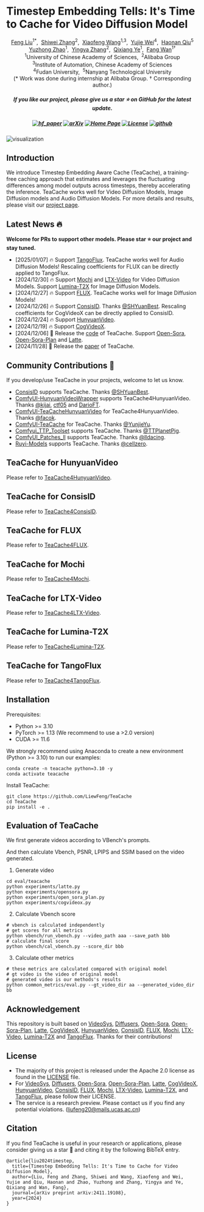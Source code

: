 # Timestep Embedding Tells: It's Time to Cache for Video Diffusion Model

<div class="is-size-5 publication-authors", align="center",>
            <span class="author-block">
              <a href="https://liewfeng.github.io" target="_blank">Feng Liu</a><sup>1</sup><sup>*</sup>,&nbsp;
            </span>
            <span class="author-block">
              <a href="https://scholar.google.com.hk/citations?user=ZO3OQ-8AAAAJ" target="_blank">Shiwei Zhang</a><sup>2</sup>,&nbsp;
            </span>
            <span class="author-block">
              <a href="https://jeffwang987.github.io" target="_blank">Xiaofeng Wang</a><sup>1,3</sup>,&nbsp;
            </span>
            <span class="author-block">
              <a href="https://weilllllls.github.io" target="_blank">Yujie Wei</a><sup>4</sup>,&nbsp;
            </span>
            <span class="author-block">
              <a href="http://haonanqiu.com" target="_blank">Haonan Qiu</a><sup>5</sup>
            </span>
            <br>
            <span class="author-block">
              <a href="https://callsys.github.io/zhaoyuzhong.github.io-main" target="_blank">Yuzhong Zhao</a><sup>1</sup>,&nbsp;
            </span>
            <span class="author-block">
              <a href="https://scholar.google.com.sg/citations?user=16RDSEUAAAAJ" target="_blank">Yingya Zhang</a><sup>2</sup>,&nbsp;
            </span>
            <span class="author-block">
              <a href="https://scholar.google.com/citations?user=tjEfgsEAAAAJ&hl=en&oi=ao" target="_blank">Qixiang Ye</a><sup>1</sup>,&nbsp;
            </span>
            <span class="author-block">
              <a href="https://scholar.google.com/citations?user=0IKavloAAAAJ&hl=en&oi=ao" target="_blank">Fang Wan</a><sup>1</sup><sup>†</sup>
            </span>
          </div>

<div class="is-size-5 publication-authors", align="center">
            <span class="author-block"><sup>1</sup>University of Chinese Academy of Sciences,&nbsp;</span>
            <span class="author-block"><sup>2</sup>Alibaba Group</span>
            <br>
            <span class="author-block"><sup>3</sup>Institute of Automation, Chinese Academy of Sciences</span>
            <br>
            <span class="author-block"><sup>4</sup>Fudan University,&nbsp;</span>
            <span class="author-block"><sup>5</sup>Nanyang Technological University</span>
          </div>


<div class="is-size-5 publication-authors", align="center">
            (* Work was done during internship at Alibaba Group. † Corresponding author.)
          </div>

<h5 align="center"> If you like our project, please give us a star ⭐ on GitHub for the latest update.  </h2>

<h5 align="center">

[![hf_paper](https://img.shields.io/badge/🤗-Paper%20In%20HF-red.svg)](https://huggingface.co/papers/2411.19108)
[![arXiv](https://img.shields.io/badge/Arxiv-2411.19108-b31b1b.svg?logo=arXiv)](https://arxiv.org/abs/2411.19108) 
[![Home Page](https://img.shields.io/badge/Project-<Website>-blue.svg)](https://liewfeng.github.io/TeaCache/) 
[![License](https://img.shields.io/badge/License-Apache%202.0-yellow)](./LICENSE) 
[![github](https://img.shields.io/github/stars/LiewFeng/TeaCache.svg?style=social)](https://github.com/LiewFeng/TeaCache/)

</h5>


![visualization](./assets/tisser.png)

## Introduction
We introduce Timestep Embedding Aware Cache (TeaCache), a training-free caching approach that estimates and leverages the fluctuating differences among model outputs across timesteps, thereby accelerating the inference. TeaCache works well for Video Diffusion Models, Image Diffusion models and Audio Diffusion Models. For more details and results, please visit our [project page](https://github.com/LiewFeng/TeaCache).

## Latest News 🔥
**Welcome for PRs to support other models. Please star ⭐ our project and stay tuned.**
- [2025/01/07] 🔥 Support [TangoFlux](https://github.com/declare-lab/TangoFlux). TeaCache works well for Audio Diffusion Models! Rescaling coefficients for FLUX can be directly applied to TangoFlux.
- [2024/12/30] 🔥 Support [Mochi](https://github.com/genmoai/mochi) and [LTX-Video](https://github.com/Lightricks/LTX-Video) for Video Diffusion Models. Support [Lumina-T2X](https://github.com/Alpha-VLLM/Lumina-T2X) for Image Diffusion Models.
- [2024/12/27] 🔥 Support [FLUX](https://github.com/black-forest-labs/flux). TeaCache works well for Image Diffusion Models!
- [2024/12/26] 🔥 Support [ConsisID](https://github.com/PKU-YuanGroup/ConsisID). Thanks [@SHYuanBest](https://github.com/SHYuanBest). Rescaling coefficients for CogVideoX can be directly applied to ConsisID.
- [2024/12/24] 🔥 Support [HunyuanVideo](https://github.com/Tencent/HunyuanVideo).
- [2024/12/19] 🔥 Support [CogVideoX](https://github.com/THUDM/CogVideo).
- [2024/12/06] 🎉 Release the [code](https://github.com/LiewFeng/TeaCache) of TeaCache. Support [Open-Sora](https://github.com/hpcaitech/Open-Sora), [Open-Sora-Plan](https://github.com/PKU-YuanGroup/Open-Sora-Plan) and [Latte](https://github.com/Vchitect/Latte).
- [2024/11/28] 🎉 Release the [paper](https://arxiv.org/abs/2411.19108) of TeaCache.

## Community Contributions 🧩 
If you develop/use TeaCache in your projects, welcome to let us know.
- [ConsisID](https://github.com/PKU-YuanGroup/ConsisID) supports TeaCache. Thanks [@SHYuanBest](https://github.com/SHYuanBest).
- [ComfyUI-HunyuanVideoWrapper](https://github.com/kijai/ComfyUI-HunyuanVideoWrapper) supports TeaCache4HunyuanVideo. Thanks [@kijai](https://github.com/kijai), [ctf05](https://github.com/ctf05) and [DarioFT](https://github.com/DarioFT).
- [ComfyUI-TeaCacheHunyuanVideo](https://github.com/facok/ComfyUI-TeaCacheHunyuanVideo) for TeaCache4HunyuanVideo. Thanks [@facok](https://github.com/facok).
- [ComfyUI-TeaCache](https://github.com/welltop-cn/ComfyUI-TeaCache) for TeaCache. Thanks [@YunjieYu](https://github.com/YunjieYu).
- [Comfyui_TTP_Toolset](https://github.com/TTPlanetPig/Comfyui_TTP_Toolset) supports TeaCache. Thanks [@TTPlanetPig](https://github.com/TTPlanetPig).
- [ComfyUI_Patches_ll](https://github.com/lldacing/ComfyUI_Patches_ll) supports TeaCache. Thanks [@lldacing](https://github.com/lldacing).
- [Ruyi-Models](https://github.com/IamCreateAI/Ruyi-Models) supports TeaCache. Thanks [@cellzero](https://github.com/cellzero).


## TeaCache for HunyuanVideo
Please refer to [TeaCache4HunyuanVideo](./TeaCache4HunyuanVideo/README.md).

## TeaCache for ConsisID
Please refer to [TeaCache4ConsisID](./TeaCache4ConsisID/README.md).

## TeaCache for FLUX
Please refer to [TeaCache4FLUX](./TeaCache4FLUX/README.md).

## TeaCache for Mochi
Please refer to [TeaCache4Mochi](./TeaCache4Mochi/README.md).

## TeaCache for LTX-Video
Please refer to [TeaCache4LTX-Video](./TeaCache4LTX-Video/README.md).

## TeaCache for Lumina-T2X
Please refer to [TeaCache4Lumina-T2X](./TeaCache4Lumina-T2X/README.md).

## TeaCache for TangoFlux
Please refer to [TeaCache4TangoFlux](./TeaCache4TangoFlux/README.md).

## Installation

Prerequisites:

- Python >= 3.10
- PyTorch >= 1.13 (We recommend to use a >2.0 version)
- CUDA >= 11.6

We strongly recommend using Anaconda to create a new environment (Python >= 3.10) to run our examples:

```shell
conda create -n teacache python=3.10 -y
conda activate teacache
```

Install TeaCache:

```shell
git clone https://github.com/LiewFeng/TeaCache
cd TeaCache
pip install -e .
```


## Evaluation of TeaCache

We first generate videos according to VBench's prompts.

And then calculate Vbench, PSNR, LPIPS and SSIM based on the video generated.

1. Generate video
```
cd eval/teacache
python experiments/latte.py
python experiments/opensora.py
python experiments/open_sora_plan.py
python experiments/cogvideox.py
```

2. Calculate Vbench score
```
# vbench is calculated independently
# get scores for all metrics
python vbench/run_vbench.py --video_path aaa --save_path bbb
# calculate final score
python vbench/cal_vbench.py --score_dir bbb
```

3. Calculate other metrics
```
# these metrics are calculated compared with original model
# gt video is the video of original model
# generated video is our methods's results
python common_metrics/eval.py --gt_video_dir aa --generated_video_dir bb
```
## Acknowledgement

This repository is built based on [VideoSys](https://github.com/NUS-HPC-AI-Lab/VideoSys), [Diffusers](https://github.com/huggingface/diffusers), [Open-Sora](https://github.com/hpcaitech/Open-Sora), [Open-Sora-Plan](https://github.com/PKU-YuanGroup/Open-Sora-Plan), [Latte](https://github.com/Vchitect/Latte), [CogVideoX](https://github.com/THUDM/CogVideo), [HunyuanVideo](https://github.com/Tencent/HunyuanVideo), [ConsisID](https://github.com/PKU-YuanGroup/ConsisID), [FLUX](https://github.com/black-forest-labs/flux), [Mochi](https://github.com/genmoai/mochi), [LTX-Video](https://github.com/Lightricks/LTX-Video), [Lumina-T2X](https://github.com/Alpha-VLLM/Lumina-T2X) and [TangoFlux](https://github.com/declare-lab/TangoFlux). Thanks for their contributions!

## License

* The majority of this project is released under the Apache 2.0 license as found in the [LICENSE](./LICENSE) file.
* For [VideoSys](https://github.com/NUS-HPC-AI-Lab/VideoSys), [Diffusers](https://github.com/huggingface/diffusers), [Open-Sora](https://github.com/hpcaitech/Open-Sora), [Open-Sora-Plan](https://github.com/PKU-YuanGroup/Open-Sora-Plan), [Latte](https://github.com/Vchitect/Latte), [CogVideoX](https://github.com/THUDM/CogVideo), [HunyuanVideo](https://github.com/Tencent/HunyuanVideo), [ConsisID](https://github.com/PKU-YuanGroup/ConsisID), [FLUX](https://github.com/black-forest-labs/flux), [Mochi](https://github.com/genmoai/mochi), [LTX-Video](https://github.com/Lightricks/LTX-Video), [Lumina-T2X](https://github.com/Alpha-VLLM/Lumina-T2X), and [TangoFlux](https://github.com/declare-lab/TangoFlux), please follow their LICENSE.
* The service is a research preview. Please contact us if you find any potential violations. (liufeng20@mails.ucas.ac.cn)

## Citation
If you find TeaCache is useful in your research or applications, please consider giving us a star 🌟 and citing it by the following BibTeX entry.

```
@article{liu2024timestep,
  title={Timestep Embedding Tells: It's Time to Cache for Video Diffusion Model},
  author={Liu, Feng and Zhang, Shiwei and Wang, Xiaofeng and Wei, Yujie and Qiu, Haonan and Zhao, Yuzhong and Zhang, Yingya and Ye, Qixiang and Wan, Fang},
  journal={arXiv preprint arXiv:2411.19108},
  year={2024}
}
```


